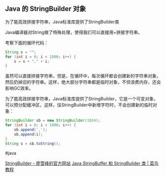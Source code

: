## Java 的 StringBuilder 对象

为了能高效拼接字符串，Java标准库提供了StringBuilder类


Java编译器对String做了特殊处理，使得我们可以直接用+拼接字符串。

考察下面的循环代码：

```java
String s = "";
for (int i = 0; i < 1000; i++) {
    s = s + "," + i;
}
```


虽然可以直接拼接字符串，但是，在循环中，每次循环都会创建新的字符串对象，然后扔掉旧的字符串。这样，绝大部分字符串都是临时对象，不但浪费内存，还会影响GC效率。

为了能高效拼接字符串，Java标准库提供了StringBuilder，它是一个可变对象，可以预分配缓冲区，这样，往StringBuilder中新增字符时，不会创建新的临时对象：

```java
StringBuilder sb = new StringBuilder(1024);
for (int i = 0; i < 1000; i++) {
    sb.append(',');
    sb.append(i);
}
String s = sb.toString();
```

#java

[StringBuilder - 廖雪峰的官方网站](https://www.liaoxuefeng.com/wiki/1252599548343744/1260471862687712)
[Java StringBuffer 和 StringBuilder 类 | 菜鸟教程](https://www.runoob.com/java/java-stringbuffer.html)